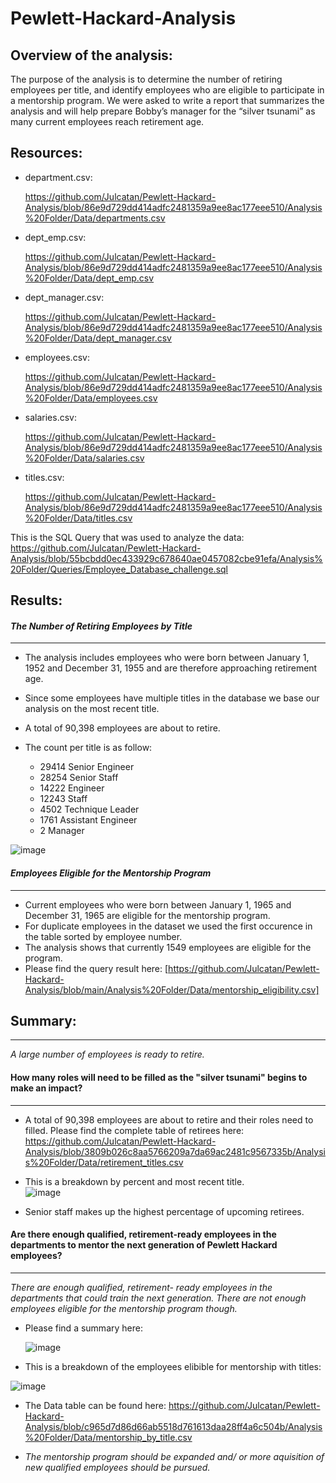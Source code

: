 # Pewlett-Hackard-Analysis

## Overview of the analysis:

The purpose of the analysis is to determine the number of retiring employees per title, and identify employees who are eligible to participate in a mentorship program. 
We were asked to write a report that summarizes the analysis and will help prepare Bobby’s manager for the “silver tsunami” as many current employees reach retirement age.


## Resources:

- department.csv:

  https://github.com/Julcatan/Pewlett-Hackard-Analysis/blob/86e9d729dd414adfc2481359a9ee8ac177eee510/Analysis%20Folder/Data/departments.csv
- dept_emp.csv:

  https://github.com/Julcatan/Pewlett-Hackard-Analysis/blob/86e9d729dd414adfc2481359a9ee8ac177eee510/Analysis%20Folder/Data/dept_emp.csv
- dept_manager.csv:

  https://github.com/Julcatan/Pewlett-Hackard-Analysis/blob/86e9d729dd414adfc2481359a9ee8ac177eee510/Analysis%20Folder/Data/dept_manager.csv
- employees.csv: 

  https://github.com/Julcatan/Pewlett-Hackard-Analysis/blob/86e9d729dd414adfc2481359a9ee8ac177eee510/Analysis%20Folder/Data/employees.csv
- salaries.csv: 

  https://github.com/Julcatan/Pewlett-Hackard-Analysis/blob/86e9d729dd414adfc2481359a9ee8ac177eee510/Analysis%20Folder/Data/salaries.csv
- titles.csv: 

  https://github.com/Julcatan/Pewlett-Hackard-Analysis/blob/86e9d729dd414adfc2481359a9ee8ac177eee510/Analysis%20Folder/Data/titles.csv


This is the SQL Query that was used to analyze the data: https://github.com/Julcatan/Pewlett-Hackard-Analysis/blob/55bcbdd0ec433929c678640ae0457082cbe91efa/Analysis%20Folder/Queries/Employee_Database_challenge.sql

## Results: 


  ####  _The Number of Retiring Employees by Title_
  ---  
   - The analysis includes employees who were born between January 1, 1952 and December 31, 1955 and are therefore approaching retirement age.
    
   - Since some employees have multiple titles in the database we base our analysis on the most recent title.
    
   - A total of 90,398 employees are about to retire.
    
   - The count per title is as follow:
    
      - 29414	Senior Engineer
      - 28254	Senior Staff
      - 14222	Engineer
      - 12243	Staff
      - 4502	Technique Leader
      - 1761	Assistant Engineer
      - 2	    Manager

  ![image](https://user-images.githubusercontent.com/91682586/144054023-5cad0276-5618-4376-98e7-6e3eb1699529.png)

   	  
  #### _Employees Eligible for the Mentorship Program_
  ---
   - Current employees who were born between January 1, 1965 and December 31, 1965 are eligible for the mentorship program.
   - For duplicate employees in the dataset we used the first occurence in the table sorted by employee number.
   - The analysis shows that currently 1549 employees are eligible for the program. 
   - Please find the query result here: [https://github.com/Julcatan/Pewlett-Hackard-Analysis/blob/main/Analysis%20Folder/Data/mentorship_eligibility.csv]
 

## Summary: 
---
 _A large number of employees is ready to retire._

#### How many roles will need to be filled as the "silver tsunami" begins to make an impact?
---
  - A total of 90,398 employees are about to retire and their roles need to filled.
    Please find the complete table of retirees here: 
    https://github.com/Julcatan/Pewlett-Hackard-Analysis/blob/3809b026c8aa5766209a7da69ac2481c9567335b/Analysis%20Folder/Data/retirement_titles.csv

  - This is a breakdown by percent and most recent title.	
 ![image](https://user-images.githubusercontent.com/91682586/143709971-2404a257-cfd5-40dd-8069-d4dac1838e3c.png)

  - Senior staff makes up the highest percentage of upcoming retirees.

#### Are there enough qualified, retirement-ready employees in the departments to mentor the next generation of Pewlett Hackard employees?
---
_There are enough qualified, retirement- ready employees in the departments that could train the next generation. There are  not enough employees eligible for the mentorship program though._ 
  
  - Please find a summary here: 
    
    ![image](https://user-images.githubusercontent.com/91682586/144063470-21bcfdc5-0069-4445-b2c5-209497243716.png)

   
  - This is a breakdown of the employees elibible for mentorship with titles:
           
   ![image](https://user-images.githubusercontent.com/91682586/143691916-cfbadb74-4fc0-4c78-80de-cd6eaf874497.png)
  

  - The Data table can be found here:  https://github.com/Julcatan/Pewlett-Hackard-Analysis/blob/c965d7d86d66ab5518d761613daa28ff4a6c504b/Analysis%20Folder/Data/mentorship_by_title.csv
  
  - _The mentorship program should be expanded and/ or more aquisition of new qualified employees should be pursued._    
   


